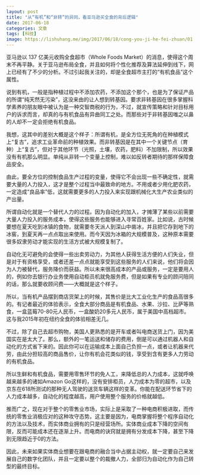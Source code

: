 ```yaml
---
layout: post
title: "从“有机”和“非转”的异同，看亚马逊买全食的背后逻辑"
date: 2017-06-18
categories: 文章
tags: [科技]
image: https://lishuhang.me/img/2017/06/18/cong-you-ji-he-fei-zhuan/01.png
---
```


亚马逊以 137 亿美元收购全食超市（Whole Foods Market）的消息，使得这个周末不再平静。关于亚马逊布局全食，并且如何将个性化推荐及算法延伸到线下，网上已经有了不少的分析。不过引起我关注的，却是全食超市主打的“有机食品”这个属性。

说到有机，一般是指种植过程中不添加农药，不添加这个那个，也是为了保证产品的所谓“纯天然无污染”，这没来由的让人想到转基因。要求非转基因在很多掌握科学素养的朋友眼中被认为是一种交智商税的行为，不过，就宣传策略和针对目标用户的诉求而言，却真的与有机食品有异曲同工之处。而那些对于非转基因嗤之以鼻的人却不一定会拒绝有机食品。

我想，这其中的差别大概是这个样子：所谓有机，是全方位无死角的在种植模式上“复古”，追求工业革命前的种植效果。而非转基因是在其中一个关键节点（育种）上“复古”，但对于其他环节（光照，土壤，农药，肥料）不加限制，所以效果没有有机那么明显。单纯从非转一个变量上控制，难以如反转者期待的那样保障食品安全。

由此，要全方位的控制食品生产过程的变量，使得它不会出现一些不确定性，就需要大量的人力投入，这才是整个过程当中最致命的地方。不用或者少用化肥农药，一定造成“良品率”低，这就需要更多的人力投入来实现跟机械化大生产农业类似的产出量。

所谓自动化就是一个替代人力的过程。因为自动化的加入，才摊薄了某些以前需要大量人力投入的服务成本，使得这些服务也能够进入寻常百姓家。比如说，古时候要想在夏天吃到冰镇的食物，就需要冬天派人到深山中凿冰，并且把它存到地下的冰窖，到夏天再一点点取出来使用。而今天因为冰箱的大规模普及，这种原本需要很多奴隶劳动才能实现的生活方式被大规模复制了。

自动化无可避免的会使得一些出卖劳动力，为其他人获得生活方便的人们失业，但是对于有资格享受，或者还差一点点就能享受到这些服务的人们来说，他们将会因为人力被替代，服务降价而获益。所以未来很高成本的产品或服务，一定是要用人的，例如你去银行办业务使用自动柜员机就免服务费，但是如果有专业的顾问陪同的话，那么就要收顾问费——大概就是这个样子。

所以，当有机产品摆到商店货架上的时候，其售价是比大工业化生产的食品高很多的。有记者最近的体验表示，全食大部分商品是有机食品、水果、沙拉、比萨等熟食，一盒蓝莓70-80元人民币，一盒酸奶20多元人民币，属于美国中高档超市。这与我2015年初在纽约全食的体验相差无几。

不过，除了自己去超市购物，美国人更熟悉的是开车或者叫电商送货上门，因为美国实在是太大了。那么，额外的一笔运送和储存的费用，倒是可以通过机器人和自动化的方式省下来的。因此你可以在运输成本上面自己负担一点，或者让机器来代劳，由此分担较高的商品售价，让你有机会花类似的钱，享受到含有更多人力劳动的有机食品。

所以生鲜和有机食品，需要用零售环节的免人工，来降低总的人力成本，这就呼唤越来越多的诸如Amazon Go这样的，没有安排柜员，人力成本为零的超市，以及京东在618所测试的那种无人驾驶的送货车辆这样的变革。你能在配送环节省下的人力成本越多，自动化的程度越高，用户使用整个服务的价格就越低。

推而广之，现在对于整个的零售业市场，实际上是采取了一种电商积极进取，而传统的零售业消极应对的这种攻守态势。这主要是因为，电商掌握将整个程序自动化的方法以及技术，而实体商业拥有的只是经营场所。实体商业成本下降的空间有限，反而可能成本还在逐渐上升。而电商的诀窍就是拥有分发成本下降，甚至下降到无限趋近于0的方法。

因此，未来如果实体商业想要在跟电商的融合当中占据主动权，就一定要自己来发展自己的数字化团队，并且一定要以整个的裁撤人力，全部归为自动化作为自己转型的最终目标。